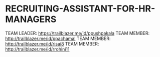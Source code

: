 # RECRUITING-ASSISTANT-FOR-HR-MANAGERS
TEAM LEADER: https://trailblazer.me/id/ppushpakala
TEAM MEMBER: http://trailblazer.me/id/ppachamal
TEAM MEMBER: http://trailblazer.me/id/risai8
TEAM MEMBER: http://trailblazer.me/id/rrohini11
